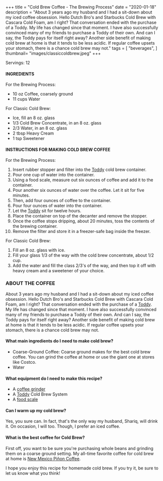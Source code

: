 +++
title = "Cold Brew Coffee - The Brewing Process"
date = "2020-01-18"
description = "About 3 years ago my husband and I had a sit-down about my iced coffee obsession. Hello Dutch Bro's and Starbucks Cold Brew with Cascara Cold Foam, am I right? That conversation ended with the purchase of a Toddy. My life has changed since that moment. I have also successfully convinced many of my friends to purchase a Toddy of their own. And can I say, the Toddy pays for itself right away? Another side benefit of making cold brew at home is that it tends to be less acidic. If regular coffee upsets your stomach, there is a chance cold brew may not."
tags = [
    "beverages",
]
thumbnail= "images/classiccoldbrew.jpeg"
+++

Servings: 12 <!--more-->

#### INGREDIENTS

For the Brewing Process: 

* 10 oz Coffee, coarsely ground
* 11 cups Water 

For Classic Cold Brew: 

* Ice, fill an 8 oz. glass 
* 1/3 Cold Brew Concentrate, in an 8 oz. glass
* 2/3 Water, in an 8 oz. glass
* 2 tbsp Heavy Cream 
* 1 tsp Sweetener 

#### INSTRUCTIONS FOR MAKING COLD BREW COFFEE

For the Brewing Process: 

1. Insert rubber stopper and filter into the [Toddy](https://amzn.to/3CMQ03P) cold brew container. 
2. Pour one cup of water into the container.
3. Using a food scale, measure out six ounces of coffee and add it to the container.
4. Pour another six ounces of water over the coffee. Let it sit for five minutes.
5. Then, add four ounces of coffee to the container.
6. Pour four ounces of water into the container.
7. Let the [Toddy](https://amzn.to/3CMQ03P) sit for twelve hours. 
8. Place the container on top of the decanter and remove the stopper.
9. Once the coffee stops dripping, about 20 minutes, toss the contents of the brewing container.
10. Remove the filter and store it in a freezer-safe bag inside the freezer.  

For Classic Cold Brew: 

1. Fill an 8 oz. glass with ice.
2. Fill your glass 1/3 of the way with the cold brew concentrate, about 1/2 cup.  
3. Add the water and fill the class 2/3's of the way, and then top it off with heavy cream and a sweetener of your choice. 

### ABOUT THE COFFEE

About 3 years ago my husband and I had a sit-down about my iced coffee obsession. Hello Dutch Bro's and Starbucks Cold Brew with Cascara Cold Foam, am I right? That conversation ended with the purchase of a [Toddy](https://amzn.to/3CMQ03P). My life has changed since that moment. I have also successfully convinced many of my friends to purchase a Toddy of their own. And can I say, the Toddy pays for itself right away? Another side benefit of making cold brew at home is that it tends to be less acidic. If regular coffee upsets your stomach, there is a chance cold brew may not.

#### What main ingredients do I need to make cold brew?

* Coarse-Ground Coffee: Coarse ground makes for the best cold brew coffee. You can grind the coffee at home or use the giant one at stores like Costco. 
* Water 

#### What equipment do I need to make this recipe?

* A [coffee grinder](https://amzn.to/2XU1KSU)
* A [Toddy](https://amzn.to/3CMQ03P) Cold Brew System
* A [food scale](https://amzn.to/3lYgWXP)

#### Can I warm up my cold brew? 

Yes, you sure can. In fact, that's the only way my husband, Shariq, will drink it. On occasion, I will too. Though, I prefer an iced coffee. 

#### What is the best coffee for Cold Brew? 

First off, you want to be sure you're purchasing whole beans and grinding them on a coarse ground setting. My all-time favorite coffee for cold brew at home is [New Mexico Piñon Coffee](https://amzn.to/3CRCiwz).  

I hope you enjoy this recipe for homemade cold brew. If you try it, be sure to let us know what you think!

